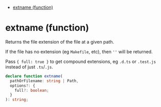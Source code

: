 - [extname (function)](#extname-function)

# extname (function)

Returns the file extension of the file at a given path.

If the file has no extension (eg `Makefile`, etc), then `''` will be
returned.

Pass `{ full: true }` to get compound extensions, eg `.d.ts` or `.test.js`
instead of just `.ts`/`.js`.

```ts
declare function extname(
  pathOrFilename: string | Path,
  options?: {
    full?: boolean;
  }
): string;
```

